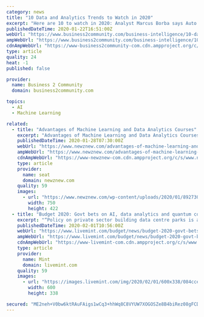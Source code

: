 ```yaml
---
category: news
title: "10 Data and Analytics Trends to Watch in 2020"
excerpt: "Here are 10 to watch in 2020: Analyst Marcus Borba says Auto machine learning (AutoML), the ability to automate the entire process of developing and managing machine learning models, will also help data scientists focus on what matters versus the mundane. In addition, it will help prevent errors, as well as make machine learning capabilities ..."
publishedDateTime: 2020-01-22T16:51:00Z
webUrl: "https://www.business2community.com/business-intelligence/10-data-and-analytics-trends-to-watch-in-2020-02277191"
ampWebUrl: "https://www.business2community.com/business-intelligence/10-data-and-analytics-trends-to-watch-in-2020-02277191/amp"
cdnAmpWebUrl: "https://www-business2community-com.cdn.ampproject.org/c/s/www.business2community.com/business-intelligence/10-data-and-analytics-trends-to-watch-in-2020-02277191/amp"
type: article
quality: 24
heat: -1
published: false

provider:
  name: Business 2 Community
  domain: business2community.com

topics:
  - AI
  - Machine Learning

related:
  - title: "Advantages of Machine Learning and Data Analytics Courses"
    excerpt: "Advantages of Machine Learning and Data Analytics Courses: Considering that the data enormity is consistently on the rise, the urgent need to figure out such methods that can help to gain valuable insights on the same can be felt. As a result, the demand for professionals with adequate data science skills cannot be neglected. There is no ..."
    publishedDateTime: 2020-01-28T07:30:00Z
    webUrl: "https://www.newznew.com/advantages-of-machine-learning-and-data-analytics-courses/"
    ampWebUrl: "https://www.newznew.com/advantages-of-machine-learning-and-data-analytics-courses/amp/"
    cdnAmpWebUrl: "https://www-newznew-com.cdn.ampproject.org/c/s/www.newznew.com/advantages-of-machine-learning-and-data-analytics-courses/amp/"
    type: article
    provider:
      name: seat
      domain: newznew.com
    quality: 59
    images:
      - url: "https://www.newznew.com/wp-content/uploads/2020/01/892730_f4e5_3.jpg"
        width: 750
        height: 422
  - title: "Budget 2020: Govt bets on AI, data analytics and quantum computing"
    excerpt: "“Policy on private sector building data centre parks is an exciting opportunity for fintech companies. This is also in line with the government ... “While the government had previously set up a national portal for AI research and development, in the latest announcement, the government has continued to offer its support for tech advancements."
    publishedDateTime: 2020-02-01T10:56:00Z
    webUrl: "https://www.livemint.com/budget/news/budget-2020-govt-bets-on-ai-data-analytics-and-quantum-computing-11580552141351.html"
    ampWebUrl: "https://www.livemint.com/budget/news/budget-2020-govt-bets-on-ai-data-analytics-and-quantum-computing/amp-11580552141351.html"
    cdnAmpWebUrl: "https://www-livemint-com.cdn.ampproject.org/c/s/www.livemint.com/budget/news/budget-2020-govt-bets-on-ai-data-analytics-and-quantum-computing/amp-11580552141351.html"
    type: article
    provider:
      name: Mint
      domain: livemint.com
    quality: 59
    images:
      - url: "https://images.livemint.com/img/2020/02/01/600x338/084cced672fc4c9298778d2c38c17dbb-084cced672fc4c9298778d2c38c17dbb-1_1575394011772_1580552380015.jpg"
        width: 600
        height: 338

secured: "ME2neh+V0bw6ktRAuFAigs1wCq3+hhWq8C8VYUW7XOGOSZe8B4biRez08gFCDmI4y5x0xqcw11KcbNxaAtMqDjsMS+oizupQFO85Fv42iVzITfNOVctfwDDJocj5drLaHYcDtvrWa1uJ5rSPIsv4txxUN+Bt2fnJBAWarVG6KZpPIVe1BH/mPhyB9WeO2mo+H9/bh9GqZE8CeVTjbdQiG0BX6sRE3s+lOmjt20TaOei4bHY8pF06E5+JzptnuMzWoJbnrY1RsyfU7hGWMN+lXipeHZmzUXmfnWr8fBrM1ZMdxW6Jpd7+066ZrAR9+LFBXnH+WBZc63p6iBk5VOL5kAkVxfSh4YDNdvTfC3Kdz5jW9yKU6Z0QUTUZkntFdGGu3waAxGoNZGp6LQNG0pPbEw0AqIARQTgPypW09M70vec5/n6rQUxRoXg8+mti4p6fGp7f5Lzl+xYrGyFzVZ+71kc4ZsF5OvZl/yWnFjHr4uk=;8OHPlYa75b8WSksLcqH4KQ=="
---
```


